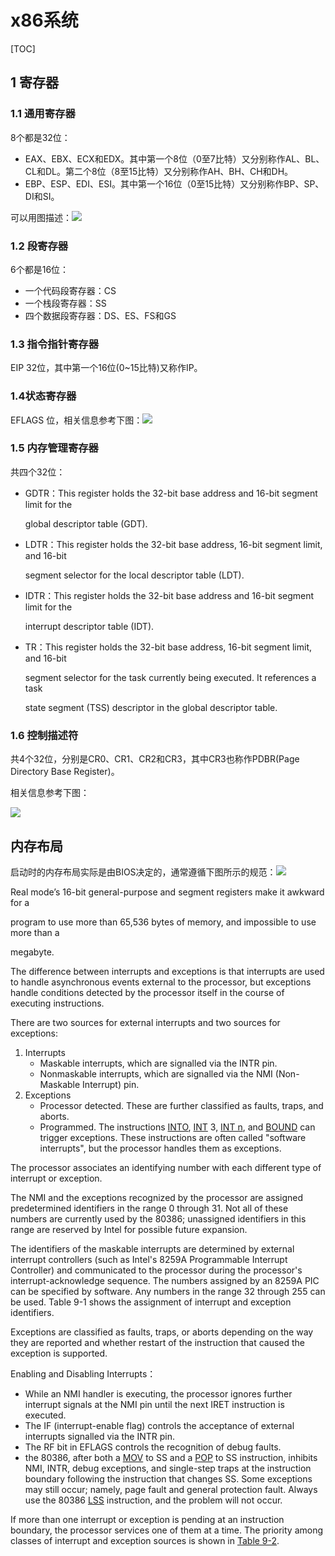# x86系统

[TOC]

## 1 寄存器

###  1.1 通用寄存器
8个都是32位：

- EAX、EBX、ECX和EDX。其中第一个8位（0至7比特）又分别称作AL、BL、CL和DL。第二个8位（8至15比特）又分别称作AH、BH、CH和DH。
- EBP、ESP、EDI、ESI。其中第一个16位（0至15比特）又分别称作BP、SP、DI和SI。

可以用图描述：![](https://user-images.githubusercontent.com/1244560/49336755-ff854a80-f642-11e8-8e15-9b076e50d162.png)

### 1.2 段寄存器

6个都是16位：

- 一个代码段寄存器：CS
- 一个栈段寄存器：SS
- 四个数据段寄存器：DS、ES、FS和GS

### 1.3 指令指针寄存器

EIP 32位，其中第一个16位(0~15比特)又称作IP。

### 1.4状态寄存器

EFLAGS 位，相关信息参考下图：![](https://user-images.githubusercontent.com/1244560/49336944-3d37a280-f646-11e8-8716-9c7c1c69e182.png)

### 1.5 内存管理寄存器

共四个32位：

- GDTR：This register holds the 32-bit base address and 16-bit segment limit for the

  global descriptor table (GDT).

- LDTR：This register holds the 32-bit base address, 16-bit segment limit, and 16-bit

  segment selector for the local descriptor table (LDT).

- IDTR：This register holds the 32-bit base address and 16-bit segment limit for the

  interrupt descriptor table (IDT).

- TR：This register holds the 32-bit base address, 16-bit segment limit, and 16-bit

  segment selector for the task currently being executed. It references a task

  state segment (TSS) descriptor in the global descriptor table.

### 1.6 控制描述符

共4个32位，分别是CR0、CR1、CR2和CR3，其中CR3也称作PDBR(Page Directory Base Register)。

相关信息参考下图：

![](https://user-images.githubusercontent.com/1244560/49336972-a61f1a80-f646-11e8-9fdd-e8e9caedf367.png)



## 内存布局
启动时的内存布局实际是由BIOS决定的，通常遵循下图所示的规范：![](https://user-images.githubusercontent.com/1244560/49426801-93d6e500-f7dc-11e8-872f-a356f3b10f6a.png)

Real mode’s 16-bit general-purpose and segment registers make it awkward for a

program to use more than 65,536 bytes of memory, and impossible to use more than a

megabyte.





The difference between interrupts and exceptions is that interrupts are used to handle asynchronous events external to the processor, but exceptions handle conditions detected by the processor itself in the course of executing instructions.

There are two sources for external interrupts and two sources for exceptions:

1. Interrupts
   - Maskable interrupts, which are signalled via the INTR pin.
   - Nonmaskable interrupts, which are signalled via the NMI (Non-Maskable Interrupt) pin.
2. Exceptions
   - Processor detected. These are further classified as faults, traps, and aborts.
   - Programmed. The instructions [INTO](https://pdos.csail.mit.edu/6.828/2018/readings/i386/INT.htm), [INT](https://pdos.csail.mit.edu/6.828/2018/readings/i386/INT.htm) 3, [INT n](https://pdos.csail.mit.edu/6.828/2018/readings/i386/INT.htm), and [BOUND](https://pdos.csail.mit.edu/6.828/2018/readings/i386/BOUND.htm) can trigger exceptions. These instructions are often called "software interrupts", but the processor handles them as exceptions.






The processor associates an identifying number with each different type of interrupt or exception.

The NMI and the exceptions recognized by the processor are assigned predetermined identifiers in the range 0 through 31. Not all of these numbers are currently used by the 80386; unassigned identifiers in this range are reserved by Intel for possible future expansion.

The identifiers of the maskable interrupts are determined by external interrupt controllers (such as Intel's 8259A Programmable Interrupt Controller) and communicated to the processor during the processor's interrupt-acknowledge sequence. The numbers assigned by an 8259A PIC can be specified by software. Any numbers in the range 32 through 255 can be used. Table 9-1 shows the assignment of interrupt and exception identifiers.

Exceptions are classified as faults, traps, or aborts depending on the way they are reported and whether restart of the instruction that caused the exception is supported.



Enabling and Disabling Interrupts：

- While an NMI handler is executing, the processor ignores further interrupt signals at the NMI pin until the next IRET instruction is executed.
- The IF (interrupt-enable flag) controls the acceptance of external interrupts signalled via the INTR pin. 
- The RF bit in EFLAGS controls the recognition of debug faults.
- the 80386, after both a [MOV](https://pdos.csail.mit.edu/6.828/2018/readings/i386/MOV.htm) to SS and a [POP](https://pdos.csail.mit.edu/6.828/2018/readings/i386/POP.htm) to SS instruction, inhibits NMI, INTR, debug exceptions, and single-step traps at the instruction boundary following the instruction that changes SS. Some exceptions may still occur; namely, page fault and general protection fault. Always use the 80386 [LSS](https://pdos.csail.mit.edu/6.828/2018/readings/i386/LGS.htm) instruction, and the problem will not occur.



If more than one interrupt or exception is pending at an instruction boundary, the processor services one of them at a time. The priority among classes of interrupt and exception sources is shown in [Table 9-2](https://pdos.csail.mit.edu/6.828/2018/readings/i386/s09_04.htm#Table%209-2). 